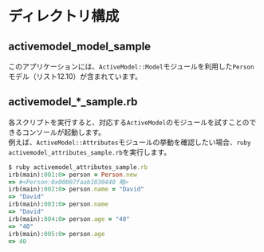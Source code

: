 # ディレクトリ構成

## activemodel_model_sample

このアプリケーションには、`ActiveModel::Model`モジュールを利用した`Person`モデル（リスト12.10）が含まれています。

## activemodel\_\*\_sample.rb

各スクリプトを実行すると、対応する`ActiveModel`のモジュールを試すことのできるコンソールが起動します。  
例えば、`ActiveModel::Attributes`モジュールの挙動を確認したい場合、`ruby activemodel_attributes_sample.rb`を実行します。

```ruby
$ ruby activemodel_attributes_sample.rb
irb(main):001:0> person = Person.new
=> #<Person:0x00007faab1030440 略>
irb(main):002:0> person.name = "David"
=> "David"
irb(main):003:0> person.name
=> "David"
irb(main):004:0> person.age = "40"
=> "40"
irb(main):005:0> person.age
=> 40
```
